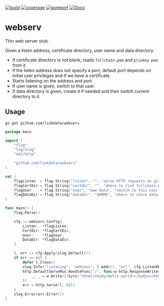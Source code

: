 [![build](https://github.com/linkdata/webserv/actions/workflows/go.yml/badge.svg)](https://github.com/linkdata/webserv/actions/workflows/go.yml)
[![coverage](https://coveralls.io/repos/github/linkdata/webserv/badge.svg?branch=main)](https://coveralls.io/github/linkdata/webserv?branch=main)
[![goreport](https://goreportcard.com/badge/github.com/linkdata/webserv)](https://goreportcard.com/report/github.com/linkdata/webserv)
[![Docs](https://godoc.org/github.com/linkdata/webserv?status.svg)](https://godoc.org/github.com/linkdata/webserv)

# webserv

Thin web server stub.

Given a listen address, certificate directory, user name and data directory:

* If certificate directory is not blank, reads `fullchain.pem` and `privkey.pem` from it.
* If the listen address does not specify a port, default port depends on initial user privileges and if we have a certificate.
* Starts listening on the address and port.
* If user name is given, switch to that user.
* If data directory is given, create it if needed and then switch current directory to it.


## Usage

`go get github.com/linkdata/webserv`

```go
package main

import (
	"flag"
	"log/slog"
	"net/http"

	"github.com/linkdata/webserv"
)

var (
	flagListen  = flag.String("listen", "", "serve HTTP requests on given [address][:port]")
	flagCertDir = flag.String("certdir", "", "where to find fullchain.pem and privkey.pem")
	flagUser    = flag.String("user", "www-data", "switch to this user after startup (*nix only)")
	flagDataDir = flag.String("datadir", "$HOME", "where to store data files after startup")
)

func main() {
	flag.Parse()

	cfg := webserv.Config{
		Listen:  *flagListen,
		CertDir: *flagCertDir,
		User:    *flagUser,
		DataDir: *flagDataDir,
	}

	l, err := cfg.Apply(slog.Default())
	if err == nil {
		defer l.Close()
		slog.Info("listening", "address", l.Addr(), "url", cfg.ListenURL)
		http.DefaultServeMux.HandleFunc("/", func(w http.ResponseWriter, r *http.Request) {
			_, _ = w.Write([]byte("<html><body>Hello world!</body></html>"))
		})
		err = http.Serve(l, nil)
	}
	slog.Error(err.Error())
}
```